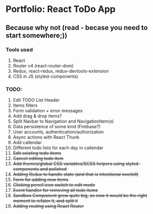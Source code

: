 # Portfolio: React ToDo App

## Because why not (read - becase you need to start somewhere;))

### Tools used

1. React
2. Router v4 (react-router-dom)
3. Redux, react-redux, redux-devtools-extension
4. CSS in JS (styled-components)

### TODO:

1. Edit TODO List Header
2. Items filters
3. Form validation + error messages
4. Add drag & drop items?
5. Split Navbar to Navigation and NavigationItem(s)
6. Data persistence of some kind (Firebase?)
7. User accounts, authentication/authorization
8. Async actions with React Thunk
9. Add callendar
10. Different todo lists for each day in callendar
11. ~~Edit existing todo items~~
12. ~~Cancel editing todo item~~
13. ~~Add themes/global CSS variables/SCSS helpers using styled-components and polished~~
14. ~~Adding Redux to handle state (and that is intentional overkill)~~
15. ~~Form for adding new items~~
16. ~~Clicking pencil icon switch to edit mode~~
17. ~~Event handler for removing all todo items~~
18. ~~Sandbox Component grew quite big, so now it would be the right moment to refator it, and split it~~
19. ~~Adding routing using React Router~~
